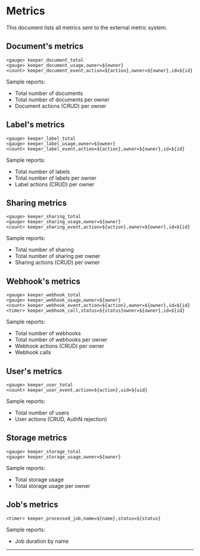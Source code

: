 # Metrics

This document lists all metrics sent to the external metric system.

## Document's metrics

```
<gauge> keeper_document_total
<gauge> keeper_document_usage,owner=${owner}
<count> keeper_document_event,action=${action},owner=${owner},id=${id}
```

Sample reports:

- Total number of documents
- Total number of documents per owner
- Document actions (CRUD) per owner


## Label's metrics

```
<gauge> keeper_label_total
<gauge> keeper_label_usage,owner=${owner}
<count> keeper_label_event,action=${action},owner=${owner},id=${id}
```

Sample reports:

- Total number of labels
- Total number of labels per owner
- Label actions (CRUD) per owner

## Sharing metrics

```
<gauge> keeper_sharing_total
<gauge> keeper_sharing_usage,owner=${owner}
<count> keeper_sharing_event,action=${action},owner=${owner},id=${id}
```

Sample reports:

- Total number of sharing
- Total number of sharing per owner
- Sharing actions (CRUD) per owner

## Webhook's metrics

```
<gauge> keeper_webhook_total
<gauge> keeper_webhook_usage,owner=${owner}
<count> keeper_webhook_event,action=${action},owner=${owner},id=${id}
<timer> keeper_webhook_call,status=${status}owner=${owner},id=${id}
```

Sample reports:

- Total number of webhooks
- Total number of webhooks per owner
- Webhook actions (CRUD) per owner
- Webhook calls

## User's metrics

```
<gauge> keeper_user_total
<count> keeper_user_event,action=${action},uid=${uid}
```

Sample reports:

- Total number of users
- User actions (CRUD, AuthN rejection)

## Storage metrics

```
<gauge> keeper_storage_total
<gauge> keeper_storage_usage,owner=${owner}
```

Sample reports:

- Total storage usage
- Total storage usage per owner

## Job's metrics

```
<timer> keeper_processed_job,name=${name},status=${status}
```

Sample reports:

- Job duration by name


---


